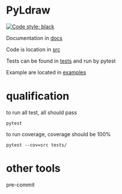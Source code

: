 # PyLdraw

[![Code style: black](https://img.shields.io/badge/code%20style-black-000000.svg)](https://github.com/psf/black)

Documentation in [docs](docs/source/examples.rst)

Code is location in [src](src)

Tests can be found in [tests](tests) and run by pytest

Example are located in [examples](examples)

# qualification

to run all test, all should pass
```shell script
pytest
```

to run coverage, coverage should be 100%
```shell script
pytest --cov=src tests/
```

# other tools

pre-commit
